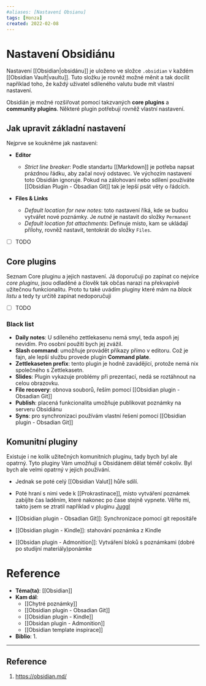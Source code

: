 ```yaml
---
#aliases: [Nastavení Obsianu]
tags: [Honza]
created: 2022-02-08
---
```


# Nastavení Obsidiánu
Nastavení [[Obsidian|obsidánu]] je uloženo ve složce `.obsidian` v každém [[Obsidian Vault|vaultu]].
Tuto složku je rovněž možné měnit a tak docílit například toho, že každý uživatel sdíleného valutu bude mít vlastní nastavení.

Obsidián je možné rozšiřovat pomocí takzvaných **core plugins** a **community plugins**. Některé plugin potřebují rovněž vlastní nastavení.

## Jak upravit základní nastavení
Nejprve se koukněme jak nastavení:

- **Editor**
  - *Strict line breaker*: Podle standartu [[Markdown]] je potřeba napsat prázdnou řádku, aby začal nový odstavec. 
    Ve výchozím nastavení toto Obsidián ignoruje. 
	Pokud na zálohovaní nebo sdílení používáte [[Obsidian Plugin - Obsadian Git]] tak je lepší psát věty o řádcích.
	
- **Files & Links**
	- *Default location for new notes*: toto nastavení říká, kde se budou vytvářet nové poznámky.
      Je *nutné* je nastavit do složky `Permanent`
    - *Default location fot attachments*: Definuje místo, kam se ukládají přílohy, rovněž nastavit, tentokrát do složky `Files`. 

 - [ ] TODO
 
## Core plugins
Seznam Core pluginu a jejich nastavení. 
Já doporučuji po zapínat co nejvíce *core pluginu*, jsou odladěné a člověk tak občas narazí na překvapivě užitečnou funkcionalitu. 
Proto tu také uvádím pluginy které mám na *black listu* a tedy ty určitě zapínat nedoporučuji

- [ ] TODO

### Black list

- **Daily notes**: U sdíleného zettlekasenu nemá smyl, teda aspoň jej nevidím.
  Pro osobní použití bych jej zvážil.
- **Slash command**: umožňuje provádět příkazy přímo v editoru. 
  Což je fajn, ale lepší službu provede plugin **Command plate**.
- **Zettlekaseten prefix**: tento plugin je hodně zavádějící, protože nemá nix společného s Zettlekasetn.
- **Slides**: Plugin vykazuje problémy při prezentací, nedá se roztáhnout na celou obrazovku.
- **File recovery**: obnova souborů, řeším pomocí [[Obsidian plugin - Obsadian Git]]
- **Publish**: placená funkcionalita umožňuje publikovat poznámky na serveru Obsidiánu
- **Syns**: pro synchronizaci používám vlastní řešení pomocí [[Obsidian plugin - Obsadian Git]] 

## Komunitní pluginy
Existuje i ne kolik užitečných komunitních pluginu, tady bych byl ale opatrný.
Tyto pluginy Vám umožňují s Obsidánem dělat téměř cokoliv.
Byl bych ale velmi opatrný v jejich používání. 
- Jednak se poté celý [[Obsidian Valut]] hůře sdílí.
- Poté hraní s nimi vede k [[Prokrastinace]], místo vytváření poznámek zabíjíte čas laděním, které nakonec po čase stejně vypnete. 
  Věřte mi, takto jsem se ztratil například v pluginu [Juggl](https://juggl.io/Juggl)

- [[Obsidian plugin - Obsadian Git]]: Synchronizace pomocí git repositáře
- [[Obsidian plugin - Kindle]]: stahování poznámka z Kindle
- [[Obsidan plugin - Admonition]]: Vytváření bloků s poznámkami (dobré po studijní materiály)ponámke


# Reference
- **Téma(ta)**: [[Obsidian]]
- **Kam dál**: 
	- [[Chytré poznámky]]
	- [[Obsidian plugin - Obsadian Git]]
	- [[Obsidian plugin - Kindle]]
	- [[Obsidan plugin - Admonition]]
	- [[Obsidian template inspirace]]
- **Biblio**:
	1. 
---

 

## Reference
1. https://obsidian.md/